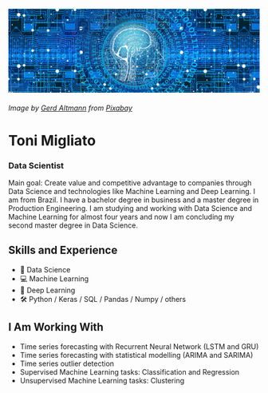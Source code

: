 ![Data Scientist](https://github.com/ToniMigliato/ToniMigliato/blob/main/cover.jpg)
###### Image by <a href="https://pixabay.com/users/geralt-9301/?utm_source=link-attribution&amp;utm_medium=referral&amp;utm_campaign=image&amp;utm_content=3706562">Gerd Altmann</a> from <a href="https://pixabay.com/?utm_source=link-attribution&amp;utm_medium=referral&amp;utm_campaign=image&amp;utm_content=3706562">Pixabay</a>

# Toni Migliato
### Data Scientist

Main goal: Create value and competitive advantage to companies through Data Science and technologies like Machine Learning and Deep Learning.
I am from Brazil. I have a bachelor degree in business and a master degree in Production Engineering. 
I am studying and working with Data Science and Machine Learning for almost four years and now I am concluding my second master degree in Data Science. 

## Skills and Experience
- :microscope: Data Science
- :computer: Machine Learning
- :rocket: Deep Learning
- :hammer_and_wrench: Python / Keras / SQL / Pandas / Numpy / others

## I Am Working With
- Time series forecasting with Recurrent Neural Network (LSTM and GRU)
- Time series forecasting with statistical modelling (ARIMA and SARIMA)
- Time series outlier detection
- Supervised Machine Learning tasks: Classification and Regression
- Unsupervised Machine Learning tasks: Clustering
